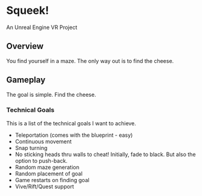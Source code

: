 # Squeek!
An Unreal Engine VR Project

## Overview
You find yourself in a maze.  The only way out is to find the cheese.

## Gameplay
The goal is simple.  Find the cheese.

### Technical Goals
This is a list of the technical goals I want to achieve.

* Teleportation (comes with the blueprint - easy)
* Continuous movement
* Snap turning
* No sticking heads thru walls to cheat!  Initially, fade to black.  But also the option to push-back.
* Random maze generation
* Random placement of goal
* Game restarts on finding goal
* Vive/Rift/Quest support

